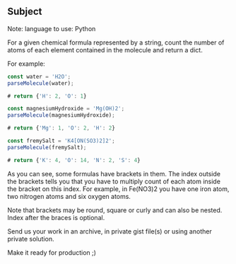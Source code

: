 
## Subject

Note: language to use: Python

For a given chemical formula represented by a string, count the number of atoms of each element contained in the molecule and return a dict.

For example:

```ts
const water = 'H2O';
parseMolecule(water);

# return {'H': 2, 'O': 1}

const magnesiumHydroxide = 'Mg(OH)2';
parseMolecule(magnesiumHydroxide);

# return {'Mg': 1, 'O': 2, 'H': 2}

const fremySalt = 'K4[ON(SO3)2]2';
parseMolecule(fremySalt);

# return {'K': 4, 'O': 14, 'N': 2, 'S': 4}
```

As you can see, some formulas have brackets in them. The index outside the brackets tells you that you have to multiply count of each atom inside the bracket on this index. For example, in Fe(NO3)2 you have one iron atom, two nitrogen atoms and six oxygen atoms.

Note that brackets may be round, square or curly and can also be nested. Index after the braces is optional.

Send us your work in an archive, in private gist file(s) or using another private solution.

Make it ready for production ;)